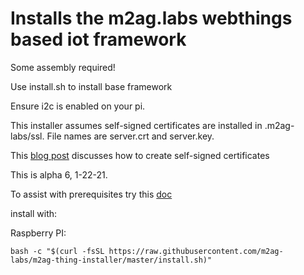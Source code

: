 # Installs the m2ag.labs webthings based iot framework

Some assembly required!

Use install.sh to install base framework

Ensure i2c is enabled on your pi.

This installer assumes self-signed certificates are installed in .m2ag-labs/ssl. File names are server.crt and server.key.

This [blog post](https://m2aglabs.com/2020/03/13/securing-local-iot-devices/) discusses how to create self-signed certificates

This is alpha 6, 1-22-21.

To assist with prerequisites try this [doc](https://docs.google.com/document/d/1IOkm031a4Nz10pL8d6RLf2KLE6ad4fCZOHY0flHtfXE/edit?usp=sharing)

install with:

Raspberry PI:
```
bash -c "$(curl -fsSL https://raw.githubusercontent.com/m2ag-labs/m2ag-thing-installer/master/install.sh)"
```



